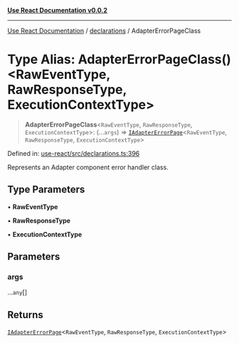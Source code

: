 [**Use React Documentation v0.0.2**](../../README.md)

***

[Use React Documentation](../../modules.md) / [declarations](../README.md) / AdapterErrorPageClass

# Type Alias: AdapterErrorPageClass()\<RawEventType, RawResponseType, ExecutionContextType\>

> **AdapterErrorPageClass**\<`RawEventType`, `RawResponseType`, `ExecutionContextType`\>: (...`args`) => [`IAdapterErrorPage`](../interfaces/IAdapterErrorPage.md)\<`RawEventType`, `RawResponseType`, `ExecutionContextType`\>

Defined in: [use-react/src/declarations.ts:396](https://github.com/stonemjs/use-react/blob/9a749b225241b8e0ac2a5483904ca8322927b1d4/src/declarations.ts#L396)

Represents an Adapter component error handler class.

## Type Parameters

• **RawEventType**

• **RawResponseType**

• **ExecutionContextType**

## Parameters

### args

...`any`[]

## Returns

[`IAdapterErrorPage`](../interfaces/IAdapterErrorPage.md)\<`RawEventType`, `RawResponseType`, `ExecutionContextType`\>
